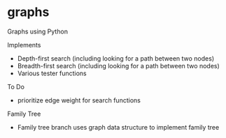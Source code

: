 # graphs
Graphs using Python

Implements
* Depth-first search (including looking for a path between two nodes)
* Breadth-first search (including looking for a path between two nodes)
* Various tester functions

To Do
* prioritize edge weight for search functions

Family Tree
* Family tree branch uses graph data structure to implement family tree
